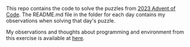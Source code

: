 This repo contains the code to solve the puzzles from [2023 Advent of Code](https://adventofcode.com/2023).  The README.md file in the folder for each day contains my observations when solving that day's puzzle.

My observations and thoughts about programming and environment from this exercise is available at [here](https://rvprasad.medium.com/f1b75e1592a9?source=friends_link&sk=2a196541242647dabfd85a3a196c1c0c).

